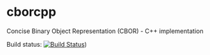 cborcpp
=====

Concise Binary Object Representation (CBOR) - C++ implementation


Build status: [![Build Status](https://travis-ci.org/nekipelov/cborcpp.svg?branch=master)](https://travis-ci.org/nekipelov/cborcpp))
